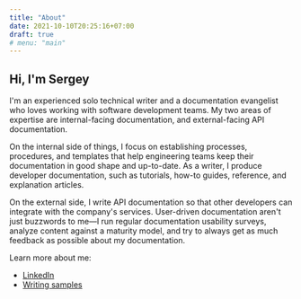 ```yaml
---
title: "About"
date: 2021-10-10T20:25:16+07:00
draft: true
# menu: "main"
---
```


## Hi, I'm Sergey

I'm an experienced solo technical writer and a documentation evangelist who loves working with software development teams. My two areas of expertise are internal-facing documentation, and external-facing API documentation. 

On the internal side of things, I focus on establishing processes, procedures, and templates that help engineering teams keep their documentation in good shape and up-to-date. As a writer, I produce developer documentation, such as tutorials, how-to guides, reference, and explanation articles. 

On the external side, I write API documentation so that other developers can integrate with the company's services. User-driven documentation aren't just buzzwords to me—I run regular documentation usability surveys, analyze content against a maturity model, and try to always get as much feedback as possible about my documentation.

Learn more about me:
- [LinkedIn](https://linkedin.com/in/sergrodin)
- [Writing samples](https://1drv.ms/u/s!Ao47xIRuAN0R0mCD2yQ_VJvR3hHK?e=ybJtsP)